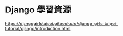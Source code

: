 # Django 學習資源

https://djangogirlstaipei.gitbooks.io/django-girls-taipei-tutorial/django/introduction.html